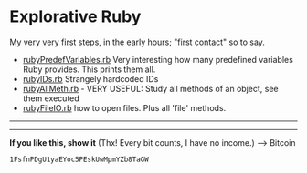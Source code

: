 # Explorative Ruby

My very very first steps, in the early hours; "first contact" so to say.

* [rubyPredefVariables.rb](rubyPredefVariables.rb) Very interesting how many predefined variables Ruby provides. This prints them all.
* [rubyIDs.rb](rubyIDs.rb) Strangely hardcoded IDs
* [rubyAllMeth.rb](rubyAllMeth.rb) - VERY USEFUL: Study all methods of an object, see them executed
* [rubyFileIO.rb](rubyFileIO.rb) how to open files. Plus all 'file' methods.

---
---

**If you like this, show it** (Thx! Every bit counts, I have no income.) --> Bitcoin  

    1FsfnPDgU1yaEYoc5PEskUwMpmYZb8TaGW 
